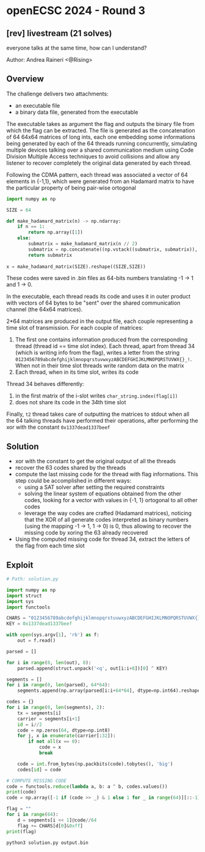 # openECSC 2024 - Round 3

## [rev] livestream (21 solves)

everyone talks at the same time, how can I understand?

Author: Andrea Raineri <@Rising>

## Overview

The challenge delivers two attachments:

- an executable file
- a binary data file, generated from the executable

The executable takes as argument the flag and outputs the binary file from which the flag can be extracted. The file is generated as the concatenation of 64 64x64 matrices of long ints, each one embedding some informations being generated by each of the 64 threads running concurrently, simulating multiple devices talking over a shared communication medium using Code Division Multiple Access techniques to avoid collisions and allow any listener to recover completely the original data generated by each thread.

Following the CDMA pattern, each thread was associated a vector of 64 elements in {-1,1}, which were generated from an Hadamard matrix to have the particular property of being pair-wise ortogonal

```python
import numpy as np

SIZE = 64

def make_hadamard_matrix(n) -> np.ndarray:
    if n == 1:
        return np.array([1])
    else:
        submatrix = make_hadamard_matrix(n // 2)
        submatrix = np.concatenate((np.vstack((submatrix, submatrix)), np.vstack((submatrix, -submatrix))), axis=1)
        return submatrix
    
x = make_hadamard_matrix(SIZE).reshape((SIZE,SIZE))
```

These codes were saved in .bin files as 64-bits numbers translating -1 -> 1 and 1 -> 0.

In the executable, each thread reads its code and uses it in outer product with vectors of 64 bytes to be "sent" over the shared communication channel (the 64x64 matrices).

2*64 matrices are produced in the output file, each couple representing a time slot of transmission. For each couple of matrices:

1. The first one contains information produced from the corresponding thread (thread id == time slot index). Each thread, apart from thread 34 (which is writing info from the flag), writes a letter from the string `0123456789abcdefghijklmnopqrstuvwxyzABCDEFGHIJKLMNOPQRSTUVWX{}_!`. When not in their time slot threads write random data on the matrix
2. Each thread, when in its time slot, writes its code

Thread 34 behaves differently:

1. in the first matrix of the i-slot writes `char_string.index(flag[i])`
2. does not share its code in the 34th time slot

Finally, `t2` thread takes care of outputting the matrices to stdout when all the 64 talking threads have performed their operations, after performing the xor with the constant `0x1337dead1337beef`

## Solution

- xor with the constant to get the original output of all the threads
- recover the 63 codes shared by the threads
- compute the last missing code for the thread with flag informations. This step could be accomplished in different ways:
  - using a SAT solver after setting the required constraints
  - solving the linear system of equations obtained from the other codes, looking for a vector with values in {-1, 1} ortogonal to all other codes
  - leverage the way codes are crafted (Hadamard matrices), noticing that the XOR of all generate codes interpreted as binary numbers (using the mapping -1 -> 1, 1 -> 0) is 0, thus allowing to recover the missing code by xoring the 63 already recovered
- Using the computed missing code for thread 34, extract the letters of the flag from each time slot

## Exploit

```python
# Path: solution.py

import numpy as np
import struct
import sys
import functools

CHARS = "0123456789abcdefghijklmnopqrstuvwxyzABCDEFGHIJKLMNOPQRSTUVWX{}_!"
KEY = 0x1337dead1337beef

with open(sys.argv[1], 'rb') as f:
    out = f.read()

parsed = []

for i in range(0, len(out), 8):
    parsed.append(struct.unpack('<q', out[i:i+8])[0] ^ KEY)

segments = []
for i in range(0, len(parsed), 64*64):
    segments.append(np.array(parsed[i:i+64*64], dtype=np.int64).reshape((64,64)))

codes = {}
for i in range(0, len(segments), 2):
    tx = segments[i]
    carrier = segments[i+1]
    id = i//2
    code = np.zeros(64, dtype=np.int8)
    for j, x in enumerate(carrier[:32]):
        if not all(x == 0):
            code = x
            break

    code = int.from_bytes(np.packbits(code).tobytes(), 'big')
    codes[id] = code

# COMPUTE MISSING CODE
code = functools.reduce(lambda a, b: a ^ b, codes.values())
print(code)
code = np.array([-1 if (code >> _) & 1 else 1 for _ in range(64)][::-1])

flag = ""
for i in range(64):
    d = segments[i << 1]@code//64
    flag += CHARS[d[0]&0xff]
print(flag)
```

```bash
python3 solution.py output.bin
```
